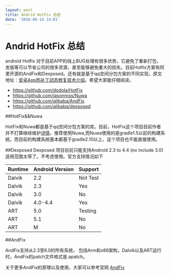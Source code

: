 ```yaml
---
layout: post
title: Andrid HotFix 总结
date: '2016-06-14 14:01'
---
```


# Andrid HotFix 总结

android Hotfix 对于目前APP的线上BUG处理有很多优势，它避免了重新打包，发版等可以节省公司的很多资源，甚至能够避免重大的损失。目前Hotfix方案有阿里开源的AndFix和Dexposed。还有就是基于qq空间分包方案的不同实现，原文地址：[安卓App热补丁动态修复技术介绍](http://mp.weixin.qq.com/s?__biz=MzI1MTA1MzM2Nw==&mid=400118620&idx=1&sn=b4fdd5055731290eef12ad0d17f39d4a&scene=1&srcid=1031x2ljgSF4xJGlH1xMCJxO&uin=MjAyNzY1NTU=&key=04dce534b3b035ef58d8714d714d36bcc6cc7e136bbd64850522b491d143aafceb62c46421c5965e18876433791d16ec&devicetype=iMac%20MacBookPro12,1%20OSX%20OSX%2010.10.5%20build%2814F27%29&version=11020201&lang=zh_CN&pass_ticket=7O/VfztuLjqu23ED2WEkvy1SJstQD4eLRqX%2b%2bbCY3uE=)。希望大家能仔细阅读。

 * https://github.com/dodola/HotFix
 * https://github.com/jasonross/Nuwa
 * https://github.com/alibaba/AndFix  
 * https://github.com/alibaba/dexposed

##HotFix&&Nuwa

HotFix和Nuwa都是基于qq空间分包方案的库。目前，HotFix这个项目目前作者并不打算继续维护[详情](https://github.com/dodola/HotFix/issues/9)，推荐使用Nuwa,而Nuwa使用的是gradle1.5以前的构建系统。而目前的构建系统基本都基于gradle2.10以上，这个项目也不能直接使用。

##Dexposed
Dexposed 项目目前只能支持Android 2.3 to 4.4 (no include 3.0)适用范围太窄了。不考虑使用。官方支持情况如下

Runtime | Android Version | Support
------  | --------------- | --------
Dalvik  | 2.2             | Not Test
Dalvik  | 2.3             | Yes
Dalvik  | 3.0             | No
Dalvik  | 4.0-4.4         | Yes
ART     | 5.0             | Testing
ART     | 5.1             | No
ART     | M               | No

##AndFix

AndFix支持从2.3至6.0的所有系统， 包括Arm和x86架构，Dalvik以及ART运行时。AndFix的patch文件格式是.apatch。

关于更多AndFix的原理以及使用，大家可以参考官网  [AndFix](https://github.com/alibaba/AndFix)
